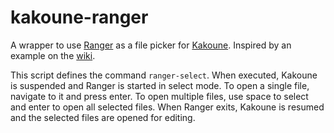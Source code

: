 # kakoune-ranger

A wrapper to use [Ranger](https://ranger.github.io/) as a file picker for [Kakoune](http://kakoune.org/). Inspired by an example on the [wiki](https://github.com/mawww/kakoune/wiki/Ranger).

This script defines the command `ranger-select`. When executed, Kakoune is suspended and Ranger is started in select mode. To open a single file, navigate to it and press enter. To open multiple files, use space to select and enter to open all selected files. When Ranger exits, Kakoune is resumed and the selected files are opened for editing.
